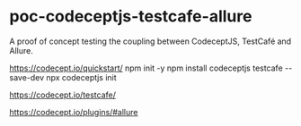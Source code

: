 # poc-codeceptjs-testcafe-allure
 A proof of concept testing the coupling between CodeceptJS, TestCafé and Allure.
 
 https://codecept.io/quickstart/
 npm init -y
 npm install codeceptjs testcafe --save-dev
 npx codeceptjs init
 
 https://codecept.io/testcafe/
 
 https://codecept.io/plugins/#allure
